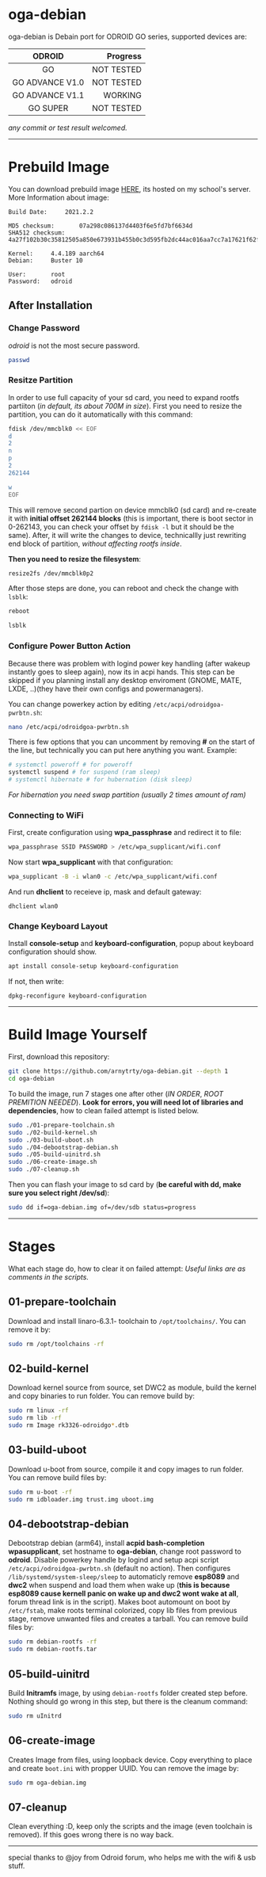 # oga-debian
oga-debian is Debain port for ODROID GO series, supported devices are:

| ODROID          | Progress   |
|:---------------:| ----------:|
| GO              | NOT TESTED |
| GO ADVANCE V1.0 | NOT TESTED |
| GO ADVANCE V1.1 | WORKING    |
| GO SUPER        | NOT TESTED |

*any commit or test result welcomed.*

---

# Prebuild Image
You can download prebuild image [HERE](http://web-18atrtuseka.panska.cz/oga-debian.img), its hosted on my school's server. More Information about image:
```
Build Date:     2021.2.2

MD5 checksum:       07a298c086137d4403f6e5fd7bf6634d
SHA512 checksum:    4a27f102b30c35812505a850e673931b455b0c3d595fb2dc44ac016aa7cc7a17621f62f7209172c358045d5c071e821c2dea13067c565543a0ebd64f7ff4f9d2

Kernel:     4.4.189 aarch64
Debian:     Buster 10

User:       root
Password:   odroid
```

## After Installation
### Change Password
*odroid* is not the most secure password.
```bash
passwd
```

### Resitze Partition
In order to use full capacity of your sd card, you need to expand rootfs partiiton (*in default, its about 700M in size*).
First you need to resize the partition, you can do it automatically with this command:
```bash
fdisk /dev/mmcblk0 << EOF
d
2
n
p
2
262144

w
EOF
```
This will remove second partion on device mmcblk0 (sd card) and re-create it with **initial offset 262144 blocks** (this is important, there is boot sector in 0-262143, you can check your offset by `fdisk -l` but it should be the same).
After, it will write the changes to device, technicallly just rewriting end block of partition, *without affecting rootfs inside*.

**Then you need to resize the filesystem**:
```bash
resize2fs /dev/mmcblk0p2
```

After those steps are done, you can reboot and check the change with `lsblk`:
```bash
reboot

lsblk
```

### Configure Power Button Action
Because there was problem with logind power key handling (after wakeup instantly goes to sleep again), now its in acpi hands.
This step can be skipped if you planning install any desktop enviroment (GNOME, MATE, LXDE, ..)(they have their own configs and powermanagers).

You can change powerkey action by editing `/etc/acpi/odroidgoa-pwrbtn.sh`:
```bash
nano /etc/acpi/odroidgoa-pwrbtn.sh
``` 
There is few options that you can uncomment by removing **#** on the start of the line, but technically you can put here anything you want.
Example:
```bash
# systemctl poweroff # for poweroff
systemctl suspend # for suspend (ram sleep)
# systemctl hibernate # for hubernation (disk sleep)
```
*For hibernation you need swap partition (usually 2 times amount of ram)*

### Connecting to WiFi
First, create configuration using **wpa_passphrase** and redirect it to file:
```bash
wpa_passphrase SSID PASSWORD > /etc/wpa_supplicant/wifi.conf
```

Now start **wpa_supplicant** with that configuration:
```bash
wpa_supplicant -B -i wlan0 -c /etc/wpa_supplicant/wifi.conf
```

And run **dhclient** to receieve ip, mask and default gateway:
```
dhclient wlan0
```

### Change Keyboard Layout
Install **console-setup** and **keyboard-configuration**, popup about keyboard configuration should show.
```bash
apt install console-setup keyboard-configuration
```
If not, then write:
```
dpkg-reconfigure keyboard-configuration
```

---

# Build Image Yourself
First, download this repository:
```bash
git clone https://github.com/arnytrty/oga-debian.git --depth 1
cd oga-debian
```

To build the image, run 7 stages one after other (*IN ORDER*, *ROOT PREMITION NEEDED*). **Look for errors, you will need lot of libraries and dependencies**, how to clean failed attempt is listed below.
```bash
sudo ./01-prepare-toolchain.sh
sudo ./02-build-kernel.sh
sudo ./03-build-uboot.sh
sudo ./04-debootstrap-debian.sh
sudo ./05-build-uinitrd.sh
sudo ./06-create-image.sh
sudo ./07-cleanup.sh
```

Then you can flash your image to sd card by (**be careful with dd, make sure you select right /dev/sd**):
```bash
sudo dd if=oga-debian.img of=/dev/sdb status=progress
```

---

# Stages
What each stage do, how to clear it on failed attempt:
*Useful links are as comments in the scripts.*

## 01-prepare-toolchain
Download and install linaro-6.3.1- toolchain to `/opt/toolchains/`.
You can remove it by:
```bash
sudo rm /opt/toolchains -rf
```

## 02-build-kernel
Download kernel source from source, set DWC2 as module, build the kernel and copy binaries to run folder.
You can remove build by:
```bash
sudo rm linux -rf
sudo rm lib -rf
sudo rm Image rk3326-odroidgo*.dtb
```

## 03-build-uboot
Download u-boot from source, compile it and copy images to run folder.
You can remove build files by:
```bash
sudo rm u-boot -rf
sudo rm idbloader.img trust.img uboot.img
```

## 04-debootstrap-debian
Debootstrap debian (arm64), install **acpid bash-completion wpasupplicant**, set hostname to **oga-debian**, change root password to **odroid**.
Disable powerkey handle by logind and setup acpi script `/etc/acpi/odroidgoa-pwrbtn.sh` (default no action).
Then configures `/lib/systemd/system-sleep/sleep` to automaticly remove **esp8089** and **dwc2** when suspend and load them when wake up (**this is because esp8089 cause kernell panic on wake up and dwc2 wont wake at all**, forum thread link is in the script).
Makes boot automount on boot by `/etc/fstab`, make roots terminal colorized, copy lib files from previous stage, remove unwanted files and creates a tarball.
You can remove build files by:
```bash
sudo rm debian-rootfs -rf
sudo rm debian-rootfs.tar
```

## 05-build-uinitrd
Build **Initramfs** image, by using `debian-rootfs` folder created step before.
Nothing should go wrong in this step, but there is the cleanum command:
```bash
sudo rm uInitrd
```

## 06-create-image
Creates Image from files, using loopback device. Copy everything to place and create `boot.ini` with propper UUID.
You can remove the image by:
```bash
sudo rm oga-debian.img
```

## 07-cleanup
Clean everything :D, keep only the scripts and the image (even toolchain is removed).
If this goes wrong there is no way back.

---

special thanks to @joy from Odroid forum, who helps me with the wifi & usb stuff.
